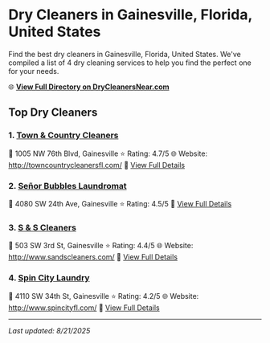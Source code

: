 # Dry Cleaners in Gainesville, Florida, United States

Find the best dry cleaners in Gainesville, Florida, United States. We've compiled a list of 4 dry cleaning services to help you find the perfect one for your needs.

🌐 **[View Full Directory on DryCleanersNear.com](https://drycleanersnear.com/city/US/Florida/Gainesville)**

## Top Dry Cleaners

### 1. [Town & Country Cleaners](https://drycleanersnear.com/dryCleaner/687c4dd3c1c8e3af4d07fc5e/town-country-cleaners)
📍 1005 NW 76th Blvd, Gainesville
⭐ Rating: 4.7/5
🌐 Website: http://towncountrycleanersfl.com/
🔗 [View Full Details](https://drycleanersnear.com/dryCleaner/687c4dd3c1c8e3af4d07fc5e/town-country-cleaners)

### 2. [Señor Bubbles Laundromat](https://drycleanersnear.com/dryCleaner/687c4dfec1c8e3af4d07fda6/se-or-bubbles-laundromat)
📍 4080 SW 24th Ave, Gainesville
⭐ Rating: 4.5/5
🔗 [View Full Details](https://drycleanersnear.com/dryCleaner/687c4dfec1c8e3af4d07fda6/se-or-bubbles-laundromat)

### 3. [S & S Cleaners](https://drycleanersnear.com/dryCleaner/687c4e11c1c8e3af4d07fe3c/s-s-cleaners)
📍 503 SW 3rd St, Gainesville
⭐ Rating: 4.4/5
🌐 Website: http://www.sandscleaners.com/
🔗 [View Full Details](https://drycleanersnear.com/dryCleaner/687c4e11c1c8e3af4d07fe3c/s-s-cleaners)

### 4. [Spin City Laundry](https://drycleanersnear.com/dryCleaner/687c4e46c1c8e3af4d07ffd6/spin-city-laundry)
📍 4110 SW 34th St, Gainesville
⭐ Rating: 4.2/5
🌐 Website: http://www.spincityfl.com/
🔗 [View Full Details](https://drycleanersnear.com/dryCleaner/687c4e46c1c8e3af4d07ffd6/spin-city-laundry)


---

*Last updated: 8/21/2025*
